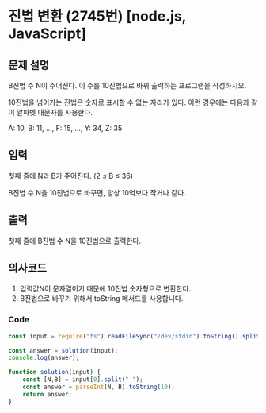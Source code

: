# 진법 변환 (2745번) [node.js, JavaScript] 

## 문제 설명
B진법 수 N이 주어진다. 이 수를 10진법으로 바꿔 출력하는 프로그램을 작성하시오.

10진법을 넘어가는 진법은 숫자로 표시할 수 없는 자리가 있다. 이런 경우에는 다음과 같이 알파벳 대문자를 사용한다.

A: 10, B: 11, ..., F: 15, ..., Y: 34, Z: 35

## 입력
첫째 줄에 N과 B가 주어진다. (2 ≤ B ≤ 36)

B진법 수 N을 10진법으로 바꾸면, 항상 10억보다 작거나 같다.

## 출력
첫째 줄에 B진법 수 N을 10진법으로 출력한다.

## 의사코드 
1. 입력값N이 문자열이기 때문에 10진법 숫자형으로 변환한다.
2. B진법으로 바꾸기 위해서 toString 메서드를 사용합니다.

### Code
```js
const input = require("fs").readFileSync("/dev/stdin").toString().split("\n"); 

const answer = solution(input);
console.log(answer);

function solution(input) {
    const [N,B] = input[0].split(" ");
    const answer = parseInt(N, B).toString(10);
    return answer;
}

```
